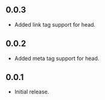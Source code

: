## 0.0.3

* Added link tag support for head.

## 0.0.2

* Added meta tag support for head.

## 0.0.1

* Initial release.
